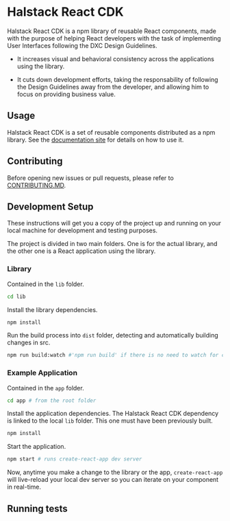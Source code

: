 # Halstack React CDK

Halstack React CDK is a npm library of reusable React components, made with the purpose of helping React developers with the task of implementing User Interfaces following the DXC Design Guidelines.

- It increases visual and behavioral consistency across the applications using the library.

- It cuts down development efforts, taking the responsability of following the Design Guidelines away from the developer, and allowing him to focus on providing business value.

## Usage

Halstack React CDK is a set of reusable components distributed as a npm library. See the [documentation site](https://developer.dxc.com/tools/react/) for details on how to use it.

## Contributing

Before opening new issues or pull requests, please refer to [CONTRIBUTING.MD](https://github.com/dxc-technology/halstack-react/blob/master/CONTRIBUTING.md).

## Development Setup

These instructions will get you a copy of the project up and running on your local machine for development and testing purposes.

The project is divided in two main folders. One is for the actual library, and the other one is a React application using the library.

### Library

Contained in the `lib` folder.

```bash
cd lib
```

Install the library dependencies.

```bash
npm install
```

Run the build process into `dist` folder, detecting and automatically building changes in src.

```bash
npm run build:watch #'npm run build' if there is no need to watch for changes
```

### Example Application

Contained in the `app` folder.

```bash
cd app # from the root folder
```

Install the application dependencies. The Halstack React CDK dependency is linked to the local `lib` folder. This one must have been previously built.

```bash
npm install
```

Start the application.

```bash
npm start # runs create-react-app dev server
```

Now, anytime you make a change to the library or the app, `create-react-app` will live-reload your local dev server so you can iterate on your component in real-time.

## Running tests
